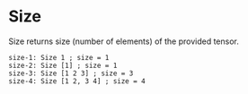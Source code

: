 # Size

Size returns size (number of elements) of the provided tensor.

```L1
size-1: Size 1 ; size = 1
size-2: Size [1] ; size = 1
size-3: Size [1 2 3] ; size = 3
size-4: Size [1 2, 3 4] ; size = 4
```